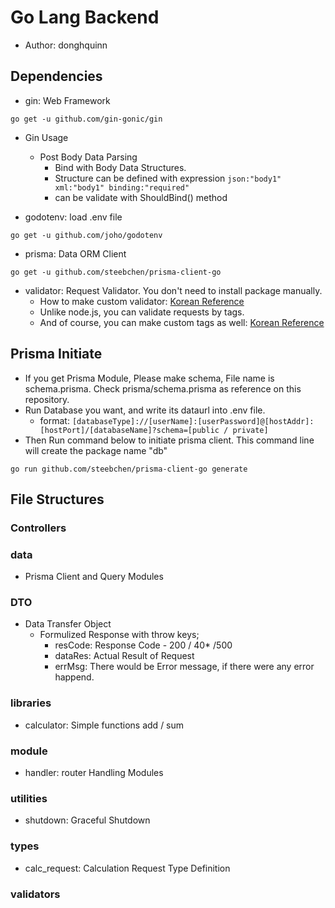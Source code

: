 # Go Lang Backend

- Author: donghquinn

## Dependencies

- gin: Web Framework

``` shell
go get -u github.com/gin-gonic/gin
```

- Gin Usage

    - Post Body Data Parsing
        - Bind with Body Data Structures.
        - Structure can be defined with expression `json:"body1" xml:"body1" binding:"required"`
        - can be validate with ShouldBind() method

- godotenv: load .env file

``` shell
go get -u github.com/joho/godotenv
```

- prisma: Data ORM Client

``` shell
go get -u github.com/steebchen/prisma-client-go
```

- validator: Request Validator. You don't need to install package manually.
    - How to make custom validator: [Korean Reference](https://velog.io/@moonyoung/Golang-%ED%95%84%EB%93%9C-%EA%B2%80%EC%82%AC-validate-%EB%9D%BC%EC%9D%B4%EB%B8%8C%EB%9F%AC%EB%A6%AC-%EC%95%8C%EC%95%84%EB%B3%B4%EA%B8%B0)
    - Unlike node.js, you can validate requests by tags.
    - And of course, you can make custom tags as well: [Korean Reference](https://velog.io/@beardfriend/gogin-%EC%9A%94%EC%B2%AD-Validation%EC%97%90-%EB%8C%80%ED%95%B4-%EC%95%8C%EC%95%84%EB%B3%B4%EC%9E%90)

## Prisma Initiate

- If you get Prisma Module, Please make schema, File name is schema.prisma. Check prisma/schema.prisma as reference on this repository.
- Run Database you want, and write its dataurl into .env file.
    - format: `[databaseType]://[userName]:[userPassword]@[hostAddr]:[hostPort]/[databaseName]?schema=[public / private]`
- Then Run command below to initiate prisma client. This command line will create the package name "db"

``` shell
go run github.com/steebchen/prisma-client-go generate
```

## File Structures

### Controllers

### data

- Prisma Client and Query Modules

### DTO

- Data Transfer Object
    - Formulized Response with throw keys; 
        - resCode: Response Code - 200 / 40* /500
        - dataRes: Actual Result of Request
        - errMsg: There would be Error message, if there were any error happend.

### libraries

- calculator: Simple functions add / sum

### module

- handler: router Handling Modules

### utilities

- shutdown: Graceful Shutdown

### types

- calc_request: Calculation Request Type Definition

### validators
